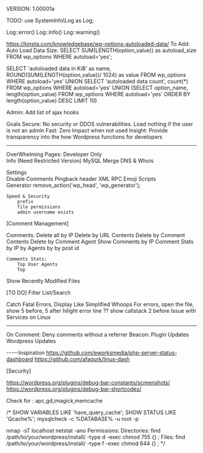 VERSION: 1.00001a

TODO:
use SystemInfo\Log as Log;

Log::error()
Log::info()
Log::warning()


https://kinsta.com/knowledgebase/wp-options-autoloaded-data/
To Add: Auto Load Data Size:
SELECT SUM(LENGTH(option_value)) as autoload_size FROM wp_options WHERE autoload='yes';

SELECT 'autoloaded data in KiB' as name, ROUND(SUM(LENGTH(option_value))/ 1024) as value FROM wp_options WHERE autoload='yes'
UNION
SELECT 'autoloaded data count', count(*) FROM wp_options WHERE autoload='yes'
UNION
(SELECT option_name, length(option_value) FROM wp_options WHERE autoload='yes' ORDER BY length(option_value) DESC LIMIT 10)

Admin:
Add list of ajax hooks


Goals
	Secure:			No security or DDOS vulnerabilities. Load nothing if the user is not an admin
	Fast:			Zero Impact when not used
	Insight:		Provide transparency into the how Wordpress functions for developers

------------------------------------------------------------------------------	

OverWhelming Pages:	
	Developer Only	
		Info (Need Restricted Version)
		MySQL
		Merge DNS & Whois
	
Settings	
	Disable Comments
	Pingback header
	XML RPC
	Emoji Scripts				
	Generator					remove_action('wp_head', 'wp_generator');
	
	
	Speed & Security
		prefix
		file permissions
		admin username exists
		
[Comment Management]

Comments:
		Delete all by IP
		Delete by URL Contents
		Delete by Comment Contents
		Delete by Comment Agent	
	Show Comments by IP	
	Comment Stats
		by IP
		by Agents
		by
		by post id		
		
	Comments Stats:
		Top User Agents		
		Top


Show Recently Modified Files
	

[TO DO]
Filter List/Search

Catch Fatal Errors, Display Like Simplified Whoops
For errors, open the file, show 5 before, 5 after hilight error line
??	show callstack 2 before
Issue with Services on Linux

-----------------------------------------------
On Comment:	
	Deny comments without a referrer
Beacon:
	Plugin Updates
	Wordpress Updates	
	
-----Inspiration
https://github.com/eworksmedia/php-server-status-dashboard
https://github.com/afaqurk/linux-dash		

[Security]

https://wordpress.org/plugins/debug-bar-constants/screenshots/
https://wordpress.org/plugins/debug-bar-shortcodes/


Check for :		apc,gd,imagick,memcache
		
/*
SHOW VARIABLES LIKE 'have_query_cache';
SHOW STATUS LIKE 'Qcache%';
mysqlcheck -c %DATABASE% -u root -p

nmap -sT localhost
netstat -ano
Permissions: 
	Directories:		find /path/to/your/wordpress/install/ -type d -exec chmod 755 {} \;
	Files:				find /path/to/your/wordpress/install/ -type f -exec chmod 644 {} \;	
*/	
		
	
